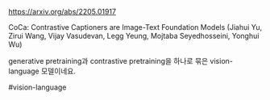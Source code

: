 https://arxiv.org/abs/2205.01917

CoCa: Contrastive Captioners are Image-Text Foundation Models (Jiahui Yu, Zirui Wang, Vijay Vasudevan, Legg Yeung, Mojtaba Seyedhosseini, Yonghui Wu)

generative pretraining과 contrastive pretraining을 하나로 묶은 vision-language 모델이네요.

#vision-language 